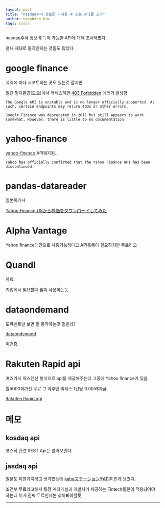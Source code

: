 ```yaml
---
layout: post
title: "nasdaq주식 정보를 가져올 수 있는 API들 조사"
author: negabaro kim
tags: stock
---
```


nasdaq주식 정보 취득이 가능한 API에 대해 조사해봤다.

현재 제대로 동작안하는 것들도 많았다.


# google finance

지역에 마다 서포트하는 곳도 있는것 같지만 

일단 필자환경(도쿄)에서 억세스하면 [403 Forbidden] 에러가 발생함

```
The Google API is unstable and is no longer officially supported. As such, certain endpoints may return 403s or other errors.

Google Finance was deprecated in 2011 but still appears to work somewhat. However, there is little to no documentation
```


# yahoo-finance

[yahoo-finance] API폐지됨..

```
Yahoo has officially confirmed that the Yahoo Finance API has been discontinued.
```

# pandas-datareader

일본쪽기사

[Yahoo Finance USから株価をダウンロードしてみた]


# Alpha Vantage

Yahoo finance대안으로 사용가능하다고 API등록이 필요하지만 무료라고

# Quandl

유료.

기업에서 필요할때 많이 사용하는듯

# dataondemand

도큐멘트만 보면 잘 동작하는것 같은데?

[dataondemand]

미검증


# Rakuten Rapid api

여러가지 익스텐션 형식으로 api를 제공해주는데 그중에 Yahoo finance가 있음

월5000회까진 무료
그 이후엔 억세스 1건당 0.005$과금

[Rakuten Rapid api]

# 메모

## kosdaq api

코스닥 관련 REST Api는 없어보인다.

## jasdaq api

일본도 마찬가지라고 생각했는데 [kabuステーション®API]이런게 생겼다.

조건부 무료라고해서 특정 계좌개설과 개발사가 제공하는 Fintech플랜이 적용되어야 하는데 이게 진짜 무료인지는 찾아봐야할듯



---

[Rakuten Rapid api]: https://api.rakuten.net/apidojo/api/yahoo-finance1

[dataondemand]: https://dataondemand.nasdaq.com/docs/index.html?shell#

[kabuステーション®API]: https://zine.qiita.com/products/202010-kabu-com/?utm_source=qiita&utm_medium=banner

[403 Forbidden]: https://github.com/hongtaocai/googlefinance/issues/44#issuecomment-382111930

[Yahoo Finance USから株価をダウンロードしてみた]: https://qiita.com/innovation1005/items/5be026cf7e1d459e9562

[yahoo-finance]: https://github.com/lukaszbanasiak/yahoo-finance

[Acquiring stock market data from Alpha Vantage]: http://www.the-data-wrangler.com/acquiring-stock-market-data-from-alpha-vantage/

[alternatives-to-the-yahoo-finance-api]: https://stackoverflow.com/questions/44048671/alternatives-to-the-yahoo-finance-api
